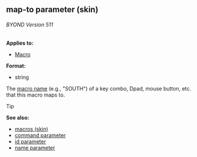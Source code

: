 ## map-to parameter (skin) 
###### BYOND Version 511

<!-- -->
**Applies to:**
+   [Macro](/ref/skin/control/macro.md) 
<!-- -->
**Format:**
+   string


The [macro name](/ref/skin/macros.md) (e.g., "SOUTH") of a
key combo, Dpad, mouse button, etc. that this macro maps to.

> [!TIP] 
> **See also:**
> +   [macros (skin)](/ref/skin/macros.md) 
> +   [command parameter](/ref/skin/param/command.md) 
> +   [id parameter](/ref/skin/param/id.md) 
> +   [name parameter](/ref/skin/param/name.md) 